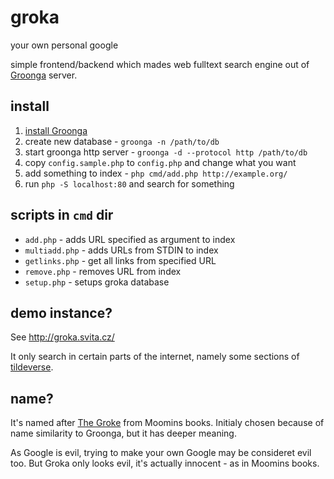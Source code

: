 # groka

your own personal google

simple frontend/backend which mades web fulltext search engine out of [Groonga][1] server.

## install

1. [install Groonga][2]
2. create new database - `groonga -n /path/to/db`
3. start groonga http server - `groonga -d --protocol http /path/to/db`
4. copy `config.sample.php` to `config.php` and change what you want
5. add something to index - `php cmd/add.php http://example.org/`
6. run `php -S localhost:80` and search for something

## scripts in `cmd` dir

* `add.php` - adds URL specified as argument to index
* `multiadd.php` - adds URLs from STDIN to index 
* `getlinks.php` - get all links from specified URL
* `remove.php` - removes URL from index
* `setup.php` - setups groka database

## demo instance?

See http://groka.svita.cz/

It only search in certain parts of the internet, namely some sections of [tildeverse][].

## name?

It's named after [The Groke][3] from Moomins books. Initialy chosen because of name similarity to Groonga, but it has 
deeper meaning. 

As Google is evil, trying to make your own Google may be consideret evil too. But Groka only looks evil, it's actually 
innocent - as in Moomins books.

[1]: http://groonga.org/
[2]: http://groonga.org/docs/install.html
[3]: https://en.wikipedia.org/wiki/The_Groke
[tildeverse]: https://tildeverse.org/